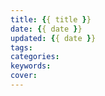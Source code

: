 ```yaml
---
title: {{ title }}
date: {{ date }}
updated: {{ date }}
tags: 
categories: 
keywords: 
cover: 
---
```

